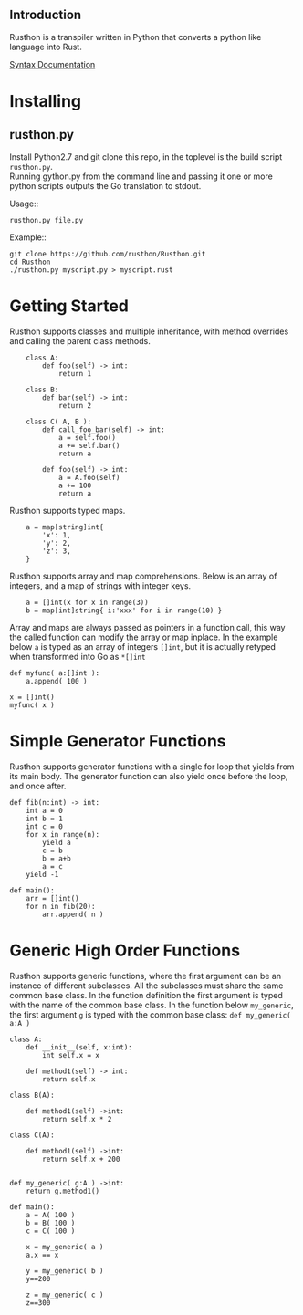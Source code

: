 Introduction
------------
Rusthon is a transpiler written in Python that converts a python like language into Rust.

[Syntax Documentation](https://github.com/PythonJS/PythonJS/blob/master/doc/go_syntax.md)


Installing
===============


rusthon.py
--------------------------------------
Install Python2.7 and git clone this repo, in the toplevel is the build script `rusthon.py`.  
Running gython.py from the command line and passing it one or more python scripts outputs
the Go translation to stdout.

Usage::

	rusthon.py file.py

Example::

	git clone https://github.com/rusthon/Rusthon.git
	cd Rusthon
	./rusthon.py myscript.py > myscript.rust


Getting Started
===============
Rusthon supports classes and multiple inheritance, with method overrides and calling the parent class methods.

```
	class A:
		def foo(self) -> int:
			return 1

	class B:
		def bar(self) -> int:
			return 2

	class C( A, B ):
		def call_foo_bar(self) -> int:
			a = self.foo()
			a += self.bar()
			return a

		def foo(self) -> int:
			a = A.foo(self)
			a += 100
			return a

```

Rusthon supports typed maps.

```
	a = map[string]int{
		'x': 1,
		'y': 2,
		'z': 3,
	}

```

Rusthon supports array and map comprehensions.
Below is an array of integers, and a map of strings with integer keys.

```
	a = []int(x for x in range(3))
	b = map[int]string{ i:'xxx' for i in range(10) }
```



Array and maps are always passed as pointers in a function call, this way the called function can modify the array or map inplace.
In the example below `a` is typed as an array of integers `[]int`, but it is actually retyped when transformed into Go as `*[]int`
```
def myfunc( a:[]int ):
	a.append( 100 )

x = []int()
myfunc( x )

```

Simple Generator Functions
==========================
Rusthon supports generator functions with a single for loop that yields from its main body.
The generator function can also yield once before the loop, and once after.
```
def fib(n:int) -> int:
	int a = 0
	int b = 1
	int c = 0
	for x in range(n):
		yield a
		c = b
		b = a+b
		a = c
	yield -1

def main():
	arr = []int()
	for n in fib(20):
		arr.append( n )
```

Generic High Order Functions
==========================
Rusthon supports generic functions, where the first argument can be an instance of different subclasses.
All the subclasses must share the same common base class.  In the function definition the first argument
is typed with the name of the common base class.  In the function below `my_generic`, the first argument `g`
is typed with the common base class: `def my_generic( a:A )`


```
class A:
	def __init__(self, x:int):
		int self.x = x

	def method1(self) -> int:
		return self.x

class B(A):

	def method1(self) ->int:
		return self.x * 2

class C(A):

	def method1(self) ->int:
		return self.x + 200


def my_generic( g:A ) ->int:
	return g.method1()

def main():
	a = A( 100 )
	b = B( 100 )
	c = C( 100 )

	x = my_generic( a )
	a.x == x

	y = my_generic( b )
	y==200

	z = my_generic( c )
	z==300

```